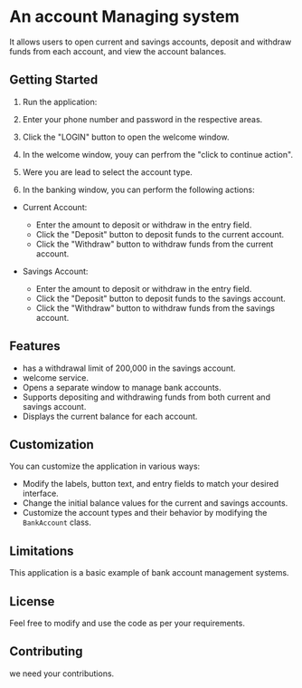 # An account Managing system

It allows users to open current and savings accounts, deposit and withdraw funds from each account, and view the account balances.

## Getting Started

1. Run the application:

2. Enter your phone number  and password in the respective areas.

3. Click the "LOGIN" button to open the welcome window.

4. In the welcome window, youy can perfrom the "click to continue action".

5. Were you are lead to select the account type.  
6. In the banking window, you can perform the following actions:

- Current Account:
  - Enter the amount to deposit or withdraw in the entry field.
  - Click the "Deposit" button to deposit funds to the current account.
  - Click the "Withdraw" button to withdraw funds from the current account.

- Savings Account:
  - Enter the amount to deposit or withdraw in the entry field.
  - Click the "Deposit" button to deposit funds to the savings account.
  - Click the "Withdraw" button to withdraw funds from the savings account.

## Features

- has a withdrawal limit of 200,000 in the savings account.
- welcome service.
- Opens a separate window to manage bank accounts.
- Supports depositing and withdrawing funds from both current and savings account.
- Displays the current balance for each account.

## Customization

You can customize the application in various ways:

- Modify the labels, button text, and entry fields to match your desired interface.
- Change the initial balance values for the current and savings accounts.
- Customize the account types and their behavior by modifying the `BankAccount` class.

## Limitations

This application is a basic example of bank account management systems.

## License

Feel free to modify and use the code as per your requirements.

## Contributing

we need your contributions.

